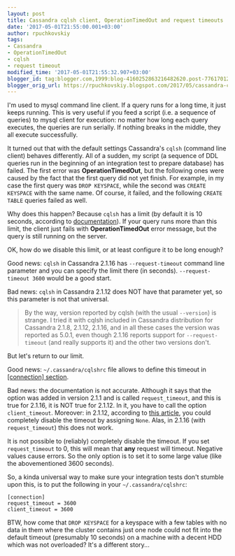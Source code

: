 ```yaml
---
layout: post
title: Cassandra cqlsh client, OperationTimedOut and request timeouts
date: '2017-05-01T21:55:00.001+03:00'
author: rpuchkovskiy
tags:
- Cassandra
- OperationTimedOut
- cqlsh
- request timeout
modified_time: '2017-05-01T21:55:32.907+03:00'
blogger_id: tag:blogger.com,1999:blog-4160252863216482620.post-7761701281272675461
blogger_orig_url: https://rpuchkovskiy.blogspot.com/2017/05/cassandra-cqlsh-client.html
---
```


I'm used to mysql command line client. If a query runs for a long time, it just keeps running.
This is very useful if you feed a script (i.e. a sequence of queries) to mysql client for execution:
no matter how long each query executes, the queries are run serially. If nothing breaks in the middle,
they all execute successfully.

It turned out that with the default settings Cassandra's `cqlsh` (command line client) behaves differently.
All of a sudden, my script (a sequence of DDL queries run in the beginning of an integration test to prepare
database) has failed. The first error was **OperationTimedOut**, but the following ones were caused by the fact
that the first query did not yet finish. For example, in my case the first query was
`DROP KEYSPACE`, while the second was `CREATE KEYSPACE` with the same name. Of course, it failed, and
the following `CREATE TABLE` queries failed as well.

Why does this happen? Because `cqlsh` has a limit (by default it is 10 seconds, according to
[documentation](https://docs.datastax.com/en/cql/3.3/cql/cql_reference/cqlsh.html)). If your query runs
more than this limit, the client just fails with **OperationTimedOut** error message, but the query is still
running on the server.

OK, how do we disable this limit, or at least configure it to be long enough?

Good news: `cqlsh` in Cassandra 2.1.16 has `--request-timeout` command line parameter and you can specify
the limit there (in seconds). `--request-timeout 3600` would be a good start.

Bad news: `cqlsh` in Cassandra 2.1.12 does NOT have that parameter yet, so this parameter is not that universal.

>By the way, version reported by cqlsh (with the usual `--version`) is strange. I tried it with cqlsh included
>in Cassandra distribution for Cassandra 2.1.8, 2.1.12, 2.1.16, and in all these cases the version was reported
>as 5.0.1, even though 2.1.16 reports support for `--request-timeout` (and really supports it) and the other
>two versions don't.

But let's return to our limit.

Good news: `~/.cassandra/cqlshrc` file allows to define this timeout in <a href="http://docs.datastax.com/en/cql/3.1/cql/cql_reference/cqlshrc.html" target="_blank">[connection] section</a>.

Bad news: the documentation is not accurate. Although it says that the option was added in version 2.1.1 and
is called `request_timeout`, and this is true for 2.1.16, it is NOT true for 2.1.12. In it, you have to call
the option `client_timeout`. Moreover: in 2.1.12, according to
[this article](https://playwithcassandra.wordpress.com/2015/11/05/cqlsh-increase-timeout-limit/),
you could completely disable the timeout by assigning `None`. Alas, in 2.1.16
(with `request_timeout`) this does not work.

It is not possible to (reliably) completely disable the timeout. If you set
`request_timeout` to 0, this will mean that **any** request will timeout. Negative values cause errors.
So the only option is to set it to some large value (like the abovementioned 3600 seconds).

So, a kinda universal way to make sure your integration tests don't stumble upon this, is to put the following
in your `~/.cassandra/cqlshrc`:

```
[connection]
request_timeout = 3600
client_timeout = 3600
```

BTW, how come that `DROP KEYSPACE` for a keyspace with a few tables with no data in them where the cluster
contains just one node could not fit into the default timeout (presumably 10 seconds) on a machine with
a decent HDD which was not overloaded? It's a different story...